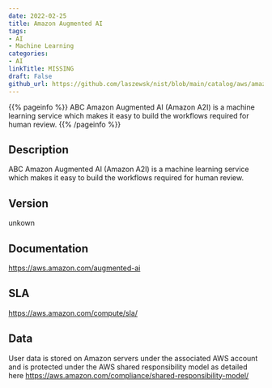 ```yaml
---
date: 2022-02-25
title: Amazon Augmented AI
tags: 
- AI
- Machine Learning
categories: 
- AI
linkTitle: MISSING
draft: False         
github_url: https://github.com/laszewsk/nist/blob/main/catalog/aws/amazon-augmented-ai.yaml
---
```


{{% pageinfo %}}
ABC Amazon Augmented AI (Amazon A2I) is a machine learning service which makes it easy to build the workflows required for human review.
{{% /pageinfo %}}

## Description

ABC Amazon Augmented AI (Amazon A2I) is a machine learning service which makes it easy to build the workflows required for human review.

## Version

unkown

## Documentation

https://aws.amazon.com/augmented-ai

## SLA

https://aws.amazon.com/compute/sla/

## Data

User data is stored on Amazon servers under the associated AWS account and is protected under the AWS shared responsibility model as detailed here https://aws.amazon.com/compliance/shared-responsibility-model/
